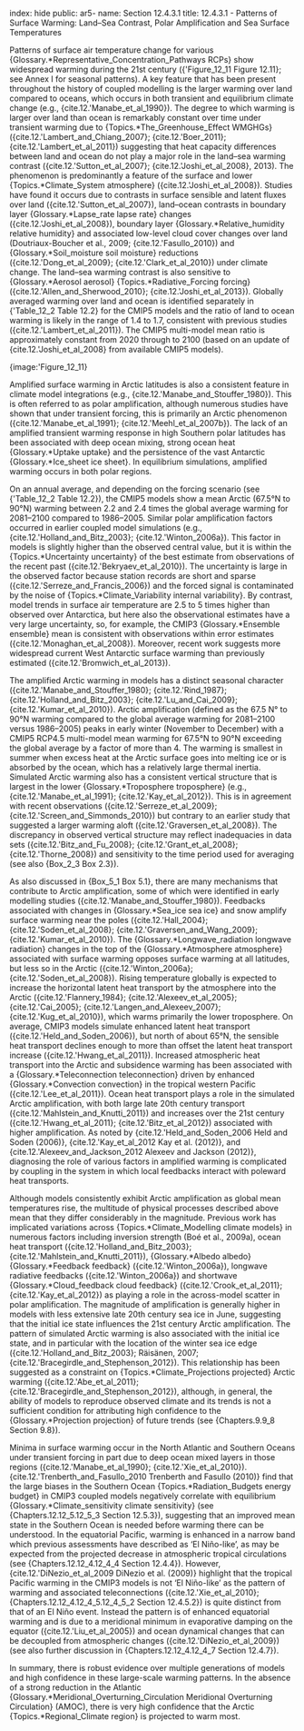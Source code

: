 index: hide
public: ar5-
name: Section 12.4.3.1
title: 12.4.3.1 - Patterns of Surface Warming: Land–Sea Contrast, Polar Amplification and Sea Surface Temperatures

Patterns of surface air temperature change for various {Glossary.*Representative_Concentration_Pathways RCPs} show widespread warming during the 21st century ({'Figure_12_11 Figure 12.11}; see Annex I for seasonal patterns). A key feature that has been present throughout the history of coupled modelling is the larger warming over land compared to oceans, which occurs in both transient and equilibrium climate change (e.g., {cite.12.'Manabe_et_al_1990}). The degree to which warming is larger over land than ocean is remarkably constant over time under transient warming due to {Topics.*The_Greenhouse_Effect WMGHGs} ({cite.12.'Lambert_and_Chiang_2007}; {cite.12.'Boer_2011}; {cite.12.'Lambert_et_al_2011}) suggesting that heat capacity differences between land and ocean do not play a major role in the land–sea warming contrast ({cite.12.'Sutton_et_al_2007}; {cite.12.'Joshi_et_al_2008}, 2013). The phenomenon is predominantly a feature of the surface and lower {Topics.*Climate_System atmosphere} ({cite.12.'Joshi_et_al_2008}). Studies have found it occurs due to contrasts in surface sensible and latent fluxes over land ({cite.12.'Sutton_et_al_2007}), land–ocean contrasts in boundary layer {Glossary.*Lapse_rate lapse rate} changes ({cite.12.'Joshi_et_al_2008}), boundary layer {Glossary.*Relative_humidity relative humidity} and associated low-level cloud cover changes over land (Doutriaux-Boucher et al., 2009; {cite.12.'Fasullo_2010}) and {Glossary.*Soil_moisture soil moisture} reductions ({cite.12.'Dong_et_al_2009}; {cite.12.'Clark_et_al_2010}) under climate change. The land–sea warming contrast is also sensitive to {Glossary.*Aerosol aerosol} {Topics.*Radiative_Forcing forcing} ({cite.12.'Allen_and_Sherwood_2010}; {cite.12.'Joshi_et_al_2013}). Globally averaged warming over land and ocean is identified separately in {'Table_12_2 Table 12.2} for the CMIP5 models and the ratio of land to ocean warming is likely in the range of 1.4 to 1.7, consistent with previous studies ({cite.12.'Lambert_et_al_2011}). The CMIP5 multi-model mean ratio is approximately constant from 2020 through to 2100 (based on an update of {cite.12.'Joshi_et_al_2008} from available CMIP5 models).

{image:'Figure_12_11}

Amplified surface warming in Arctic latitudes is also a consistent feature in climate model integrations (e.g., {cite.12.'Manabe_and_Stouffer_1980}). This is often referred to as polar amplification, although numerous studies have shown that under transient forcing, this is primarily an Arctic phenomenon ({cite.12.'Manabe_et_al_1991}; {cite.12.'Meehl_et_al_2007b}). The lack of an amplified transient warming response in high Southern polar latitudes has been associated with deep ocean mixing, strong ocean heat {Glossary.*Uptake uptake} and the persistence of the vast Antarctic {Glossary.*Ice_sheet ice sheet}. In equilibrium simulations, amplified warming occurs in both polar regions.

On an annual average, and depending on the forcing scenario (see {'Table_12_2 Table 12.2}), the CMIP5 models show a mean Arctic (67.5°N to 90°N) warming between 2.2 and 2.4 times the global average warming for 2081–2100 compared to 1986–2005. Similar polar amplification factors occurred in earlier coupled model simulations (e.g., {cite.12.'Holland_and_Bitz_2003}; {cite.12.'Winton_2006a}). This factor in models is slightly higher than the observed central value, but it is within the {Topics.*Uncertainty uncertainty} of the best estimate from observations of the recent past ({cite.12.'Bekryaev_et_al_2010}). The uncertainty is large in the observed factor because station records are short and sparse ({cite.12.'Serreze_and_Francis_2006}) and the forced signal is contaminated by the noise of {Topics.*Climate_Variability internal variability}. By contrast, model trends in surface air temperature are 2.5 to 5 times higher than observed over Antarctica, but here also the observational estimates have a very large uncertainty, so, for example, the CMIP3 {Glossary.*Ensemble ensemble} mean is consistent with observations within error estimates ({cite.12.'Monaghan_et_al_2008}). Moreover, recent work suggests more widespread current West Antarctic surface warming than previously estimated ({cite.12.'Bromwich_et_al_2013}).

The amplified Arctic warming in models has a distinct seasonal character ({cite.12.'Manabe_and_Stouffer_1980}; {cite.12.'Rind_1987}; {cite.12.'Holland_and_Bitz_2003}; {cite.12.'Lu_and_Cai_2009}; {cite.12.'Kumar_et_al_2010}). Arctic amplification (defined as the 67.5 N° to 90°N warming compared to the global average warming for 2081–2100 versus 1986–2005) peaks in early winter (November to December) with a CMIP5 RCP4.5 multi-model mean warming for 67.5°N to 90°N exceeding the global average by a factor of more than 4. The warming is smallest in summer when excess heat at the Arctic surface goes into melting ice or is absorbed by the ocean, which has a relatively large thermal inertia. Simulated Arctic warming also has a consistent vertical structure that is largest in the lower {Glossary.*Troposphere troposphere} (e.g., {cite.12.'Manabe_et_al_1991}; {cite.12.'Kay_et_al_2012}). This is in agreement with recent observations ({cite.12.'Serreze_et_al_2009}; {cite.12.'Screen_and_Simmonds_2010}) but contrary to an earlier study that suggested a larger warming aloft ({cite.12.'Graversen_et_al_2008}). The discrepancy in observed vertical structure may reflect inadequacies in data sets ({cite.12.'Bitz_and_Fu_2008}; {cite.12.'Grant_et_al_2008}; {cite.12.'Thorne_2008}) and sensitivity to the time period used for averaging (see also {Box_2_3 Box 2.3}).

As also discussed in {Box_5_1 Box 5.1}, there are many mechanisms that contribute to Arctic amplification, some of which were identified in early modelling studies ({cite.12.'Manabe_and_Stouffer_1980}). Feedbacks associated with changes in {Glossary.*Sea_ice sea ice} and snow amplify surface warming near the poles ({cite.12.'Hall_2004}; {cite.12.'Soden_et_al_2008}; {cite.12.'Graversen_and_Wang_2009}; {cite.12.'Kumar_et_al_2010}). The {Glossary.*Longwave_radiation longwave radiation} changes in the top of the {Glossary.*Atmosphere atmosphere} associated with surface warming opposes surface warming at all latitudes, but less so in the Arctic ({cite.12.'Winton_2006a}; {cite.12.'Soden_et_al_2008}). Rising temperature globally is expected to increase the horizontal latent heat transport by the atmosphere into the Arctic ({cite.12.'Flannery_1984}; {cite.12.'Alexeev_et_al_2005}; {cite.12.'Cai_2005}; {cite.12.'Langen_and_Alexeev_2007}; {cite.12.'Kug_et_al_2010}), which warms primarily the lower troposphere. On average, CMIP3 models simulate enhanced latent heat transport ({cite.12.'Held_and_Soden_2006}), but north of about 65°N, the sensible heat transport declines enough to more than offset the latent heat transport increase ({cite.12.'Hwang_et_al_2011}). Increased atmospheric heat transport into the Arctic and subsidence warming has been associated with a {Glossary.*Teleconnection teleconnection} driven by enhanced {Glossary.*Convection convection} in the tropical western Pacific ({cite.12.'Lee_et_al_2011}). Ocean heat transport plays a role in the simulated Arctic amplification, with both large late 20th century transport ({cite.12.'Mahlstein_and_Knutti_2011}) and increases over the 21st century ({cite.12.'Hwang_et_al_2011}; {cite.12.'Bitz_et_al_2012}) associated with higher amplification. As noted by {cite.12.'Held_and_Soden_2006 Held and Soden (2006)}, {cite.12.'Kay_et_al_2012 Kay et al. (2012)}, and {cite.12.'Alexeev_and_Jackson_2012 Alexeev and Jackson (2012)}, diagnosing the role of various factors in amplified warming is complicated by coupling in the system in which local feedbacks interact with poleward heat transports.

Although models consistently exhibit Arctic amplification as global mean temperatures rise, the multitude of physical processes described above mean that they differ considerably in the magnitude. Previous work has implicated variations across {Topics.*Climate_Modelling climate models} in numerous factors including inversion strength (Boé et al., 2009a), ocean heat transport ({cite.12.'Holland_and_Bitz_2003}; {cite.12.'Mahlstein_and_Knutti_2011}), {Glossary.*Albedo albedo} {Glossary.*Feedback feedback} ({cite.12.'Winton_2006a}), longwave radiative feedbacks ({cite.12.'Winton_2006a}) and shortwave {Glossary.*Cloud_feedback cloud feedback} ({cite.12.'Crook_et_al_2011}; {cite.12.'Kay_et_al_2012}) as playing a role in the across-model scatter in polar amplification. The magnitude of amplification is generally higher in models with less extensive late 20th century sea ice in June, suggesting that the initial ice state influences the 21st century Arctic amplification. The pattern of simulated Arctic warming is also associated with the initial ice state, and in particular with the location of the winter sea ice edge ({cite.12.'Holland_and_Bitz_2003}; Räisänen, 2007; {cite.12.'Bracegirdle_and_Stephenson_2012}). This relationship has been suggested as a constraint on {Topics.*Climate_Projections projected} Arctic warming ({cite.12.'Abe_et_al_2011}; {cite.12.'Bracegirdle_and_Stephenson_2012}), although, in general, the ability of models to reproduce observed climate and its trends is not a sufficient condition for attributing high confidence to the {Glossary.*Projection projection} of future trends (see {Chapters.9.9_8 Section 9.8}).

Minima in surface warming occur in the North Atlantic and Southern Oceans under transient forcing in part due to deep ocean mixed layers in those regions ({cite.12.'Manabe_et_al_1990}; {cite.12.'Xie_et_al_2010}). {cite.12.'Trenberth_and_Fasullo_2010 Trenberth and Fasullo (2010)} find that the large biases in the Southern Ocean {Topics.*Radiation_Budgets energy budget} in CMIP3 coupled models negatively correlate with equilibrium {Glossary.*Climate_sensitivity climate sensitivity} (see {Chapters.12.12_5.12_5_3 Section 12.5.3}), suggesting that an improved mean state in the Southern Ocean is needed before warming there can be understood. In the equatorial Pacific, warming is enhanced in a narrow band which previous assessments have described as ‘El Niño-like’, as may be expected from the projected decrease in atmospheric tropical circulations (see {Chapters.12.12_4.12_4_4 Section 12.4.4}). However, {cite.12.'DiNezio_et_al_2009 DiNezio et al. (2009)} highlight that the tropical Pacific warming in the CMIP3 models is not ‘El Niño-like’ as the pattern of warming and associated teleconnections ({cite.12.'Xie_et_al_2010}; {Chapters.12.12_4.12_4_5.12_4_5_2 Section 12.4.5.2}) is quite distinct from that of an El Niño event. Instead the pattern is of enhanced equatorial warming and is due to a meridional minimum in evaporative damping on the equator ({cite.12.'Liu_et_al_2005}) and ocean dynamical changes that can be decoupled from atmospheric changes ({cite.12.'DiNezio_et_al_2009}) (see also further discussion in {Chapters.12.12_4.12_4_7 Section 12.4.7}).

In summary, there is robust evidence over multiple generations of models and high confidence in these large-scale warming patterns. In the absence of a strong reduction in the Atlantic {Glossary.*Meridional_Overturning_Circulation Meridional Overturning Circulation} (AMOC), there is very high confidence that the Arctic {Topics.*Regional_Climate region} is projected to warm most.
